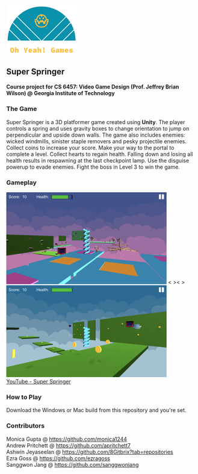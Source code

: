 <p align="left"><img src="/Logo_files/logo_transparent_cropped.png" width = "187.5" height="132.5"/></p>

## Super Springer
#### Course project for CS 6457: Video Game Design (Prof. Jeffrey Brian Wilson) @ Georgia Institute of Technology

### The Game
Super Springer is a 3D platformer game created using <b>Unity</b>. The player controls a spring and uses gravity boxes to change orientation to jump on     perpendicular and upside down walls. The game also includes enemies: wicked windmills, sinister staple removers and pesky projectile enemies. Collect coins to increase your score. Make your way to the portal to complete a level. Collect hearts to regain health. Falling down and losing all health results in respawning at the last checkpoint lamp. Use the disguise powerup to evade enemies. Fight the boss in Level 3 to win the game.

### Gameplay
<img src="Gameplay_sc1.png" width="426" height="244"/> <&nbsp;><&nbsp;><img src="Gameplay_sc2.png" width="426" height="244"/><br>
[YouTube - Super Springer](https://youtu.be/QYD7wCdKs0s)

### How to Play
Download the Windows or Mac build from this repository and you're set.

### Contributors
Monica Gupta @ https://github.com/monica1244<br>
Andrew Pritchett @ https://github.com/apritchett7<br>
Ashwin Jeyaseelan @ https://github.com/8Gitbrix?tab=repositories<br>
Ezra Goss @ https://github.com/ezragoss<br>
Sanggwon Jang @ https://github.com/sanggwonjang<br>
